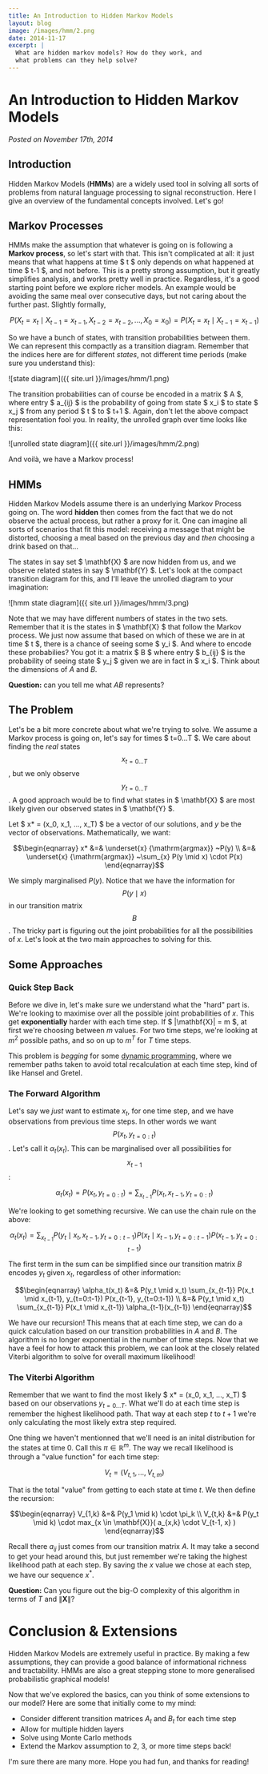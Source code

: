 ```yaml
---
title: An Introduction to Hidden Markov Models
layout: blog
image: /images/hmm/2.png
date: 2014-11-17
excerpt: |
  What are hidden markov models? How do they work, and
  what problems can they help solve?
---
```


# An Introduction to Hidden Markov Models

_Posted on November 17th, 2014_

## Introduction

Hidden Markov Models (**HMMs**) are a widely used tool in solving all sorts of problems from natural language processing to signal reconstruction. Here I give an overview of the fundamental concepts involved. Let's go!

## Markov Processes

HMMs make the assumption that whatever is going on is following a **Markov process**, so let's start with that. This isn't complicated at all: it
just means that what happens at time $ t $ only depends on what happened at time
$ t-1 $, and not before. This is a pretty strong assumption, but it greatly simplifies
analysis, and works pretty well in practice. Regardless, it's a good starting point before
we explore richer models. An example would be avoiding the same meal over consecutive days, but not caring about the further past. Slightly formally,

$$
P(X_t = x_t \mid X_{t-1}=x_{t-1}, X_{t-2}=x_{t-2}, ..., X_0=x_0) = P(X_t = x_t \mid X_{t-1}=x_{t-1})
$$

So we have a bunch of states, with transition probabilities between them. We can represent
this compactly as a transition diagram. Remember that the indices here are for different
_states_, not different time periods (make sure you understand this):


![state diagram]({{ site.url }}/images/hmm/1.png)


The transition probabilities can of course be encoded in a matrix $ A $, where entry
$ a_{ij} $ is the probability of going from state $ x_i $ to state $ x_j $ from any
period $ t $ to $ t+1 $. Again, don't let the above compact representation fool you. In reality, the unrolled graph over time looks like this:

![unrolled state diagram]({{ site.url }}/images/hmm/2.png)

And voilà, we have a Markov process!

## HMMs

Hidden Markov Models assume there is an underlying Markov Process going on. The word
**hidden** then comes from the fact that we do not observe the actual process, but rather
a proxy for it. One can imagine all sorts of scenarios that fit this model: receiving a message that might be distorted, choosing a meal based on the previous day and _then_ choosing a drink based on that...

The states in say set $ \mathbf{X} $ are now hidden from us, and we observe related states
in say $ \mathbf{Y} $. Let's look at the compact transition diagram for this, and I'll leave the unrolled diagram to your imagination:

![hmm state diagram]({{ site.url }}/images/hmm/3.png)

Note that we may have different numbers of states in the two sets. Remember that it is the states in $ \mathbf{X} $ that follow the Markov process. We just now assume that
based on which of these we are in at time $ t $, there is a chance of seeing some $ y_i $.
And where to encode these probabilies? You got it: a matrix $ B $ where entry $ b_{ij} $ is the probability of seeing state $ y_j $ given we are in fact in $ x_i $. Think about the
dimensions of $A$ and $B$.

**Question:** can you tell me what $AB$ represents?

## The Problem

Let's be a bit more concrete about what we're trying to solve. We assume a Markov process
is going on, let's say for times $ t=0...T $. We care about finding the _real_ states
$$ x_{t=0...T} $$, but we only observe $$ y_{t=0...T} $$. A good approach would be to find
what states in $ \mathbf{X} $ are most likely given our observed states in $ \mathbf{Y} $.

Let $ x* = (x_0, x_1, ..., x_T) $ be a vector of our solutions, and $y$ be the vector of
observations. Mathematically, we want:

$$\begin{eqnarray}
x* &=& \underset{x} {\mathrm{argmax}} ~P(y) \\
&=& \underset{x} {\mathrm{argmax}} ~\sum_{x} P(y \mid x) \cdot P(x)
\end{eqnarray}$$

We simply marginalised $P(y)$. Notice that we have the information for
$$ P(y \mid x) $$ in our transition matrix $$ B $$. The tricky part is figuring out the joint probabilities for all the possibilities of $x$. Let's look at the two main approaches to solving for this.

## Some Approaches

### Quick Step Back

Before we dive in, let's make sure we understand what the "hard" part is. We're looking to
maximise over all the possible joint probabilities of $x$. This get **exponentially** harder with each time step. If $ |\mathbf{X}| = m $, at first we're choosing between $m$
values. For two time steps, we're looking at $m^2$ possible paths, and so on up to $m^T$ for $T$ time steps.

This problem is _begging_ for some [dynamic programming](http://en.wikipedia.org/wiki/Dynamic_programming), where we remember paths taken to avoid total recalculation at each time step, kind of like Hansel and Gretel.

### The Forward Algorithm

Let's say we _just_ want to estimate $x_t$, for one time step, and we have observations from previous time steps. In other words we want $$P(x_t, y_{t=0:t})$$. Let's call it
$\alpha_t(x_t)$. This can be marginalised over all possibilities for $$x_{t-1}$$:

$$ \alpha_t(x_t) = P(x_t, y_{t=0:t}) = \sum_{x_{t-1}} P(x_t, x_{t-1}, y_{t=0:t}) $$

We're looking to get something recursive. We can use the chain rule on the above:

$$ \alpha_t(x_t) = \sum_{x_{t-1}} P(y_t \mid x_t, x_{t-1}, y_{t=0:t-1})
P(x_t \mid x_{t-1}, y_{t=0:t-1}) P(x_{t-1}, y_{t=0:t-1})
 $$

The first term in the sum can be simplified since our transition matrix $B$ encodes $y_t$
given $x_t$, regardless of other information:

$$\begin{eqnarray}
\alpha_t(x_t) &=& P(y_t \mid x_t) \sum_{x_{t-1}} P(x_t \mid x_{t-1}, y_{t=0:t-1}) P(x_{t-1}, y_{t=0:t-1}) \\
&=& P(y_t \mid x_t) \sum_{x_{t-1}} P(x_t \mid x_{t-1}) \alpha_{t-1}(x_{t-1})
\end{eqnarray}$$

We have our recursion! This means that at each time step, we can do a quick calculation
based on our transition probabilities in $A$ and $B$. The algorithm is no longer exponential in the number of time steps. Now that we have a feel for how to attack this problem, we can look at the closely related Viterbi algorithm to solve for overall maximum likelihood!

### The Viterbi Algorithm

Remember that we want to find the most likely $ x* = (x_0, x_1, ..., x_T) $ based on our observations $y_{t=0...T}$. What we'll do at each time step is remember the highest likelihood path. That way at each step $t$ to $t+1$ we're only calculating the most likely extra step required.

One thing we haven't mentionned that we'll need is an inital distribution for the states at time 0. Call this $\pi \in \mathbb{R}^m$. The way we recall likelihood is through a "value function" for each time step:

$$V_{t} = (V_{t,1}, ..., V_{t,m})$$

That is the total "value" from getting to each state at time $t$. We then define the recursion:

$$\begin{eqnarray}
V_{1,k} &=& P(y_1 \mid k) \cdot \pi_k \\
V_{t,k} &=& P(y_t \mid k) \cdot max_{x \in \mathbf{X}}( a_{x,k} \cdot V_{t-1, x} )
\end{eqnarray}$$

Recall there $a_{ij}$ just comes from our transition matrix $A$. It may take a second to get your head around this, but just remember we're taking the highest likelihood path at each step. By saving the $x$ value we chose at each step, we have our sequence $x^*$.

**Question:** Can you figure out the big-O complexity of this algorithm in terms of $T$ and $\|\mathbf{X}\|$?

# Conclusion & Extensions

Hidden Markov Models are extremely useful in practice. By making a few assumptions, they can provide a good balance of informational richness and tractability. HMMs are also a great stepping stone to more generalised probabilistic graphical models!

Now that we've explored the basics, can you think of some extensions to our model? Here are some that initially come to my mind:

- Consider different transition matrices $A_t$ and $B_t$ for each time step
- Allow for multiple hidden layers
- Solve using Monte Carlo methods
- Extend the Markov assumption to 2, 3, or more time steps back!

I'm sure there are many more. Hope you had fun, and thanks for reading!

